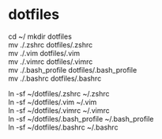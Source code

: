 # dotfiles
cd ~/
mkdir dotfiles  
mv ./.zshrc dotfiles/.zshrc  
mv ./.vim dotfiles/.vim  
mv ./.vimrc dotfiles/.vimrc  
mv ./.bash_profile dotfiles/.bash_profile  
mv ./.bashrc dotfiles/.bashrc  

ln -sf ~/dotfiles/.zshrc ~/.zshrc  
ln -sf ~/dotfiles/.vim ~/.vim  
ln -sf ~/dotfiles/.vimrc ~/.vimrc  
ln -sf ~/dotfiles/.bash_profile ~/.bash_profile  
ln -sf ~/dotfiles/.bashrc ~/.bashrc  